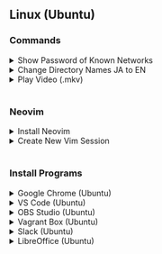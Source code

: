 ## **Linux (Ubuntu)**

### Commands
<details>
<summary>Show Password of Known Networks</summary>

```bash
$ ls /etc/NetworkManager/system-connections
$ sudo cat /etc/NetworkManager/system-connections/NETWORK_NAME
# Pre-Shared Key (psk) reveals the password
```
</details>

<details>
<summary>Change Directory Names JA to EN</summary>

```bash
$ LANG=C
$ xdg-user-dirs-update
```
</details>

<details>
<summary>Play Video (.mkv)</summary>

```bash
xdg-open ./VIDEO_NAME.mkv
```
</details>

#
### Neovim  
<details>
<summary>Install Neovim</summary>

```bash
cd ~/PROJETCS/PG/Shell/nvim
chmod 774 nvim.sh if permission is not 744 level
./nvim.sh
```
</details>

<details>
<summary>Create New Vim Session</summary>

```bash
$ nvim -p FILE_NAMES 
:tabdo | set splitright | vsplit INPUT.txt | vertical resize -35
:tabdo | set splitbelow | split OUTPUT.txt
:mks ~/.config/nvim/session/SESSEION_NAME
$ nvim -S PATH/SESSION_NAME

# Includes: Python3 Linter
# Includes: NodeJS npm eslinter
```
</details>

#
### Install Programs
<details>
<summary>Google Chrome (Ubuntu)</summary>

Download [Google Chrome](https://www.google.co.jp/chrome/browser/desktop/index.html) and move to downloaded directory

```bash
sudo apt install ./google-chrome-stable_current_amd64.deb
```

**Disable Tab Search**
- Search in address bar chrome://flags
- Search "Tab Search" and disable 
</details>

<details>
<summary>VS Code (Ubuntu)</summary>

```bash
$ sudo apt install software-properties-common apt-transport-https wge
$ wget -q https://packages.microsoft.com/keys/microsoft.asc -O- | sudo apt-key add -
$ sudo add-apt-repository "deb [arch=amd64] https://packages.microsoft.com/repos/vscode stable main"
$ sudo apt install code
```
</details>

<details>
<summary>OBS Studio (Ubuntu)</summary>

```bash
sudo apt install obs-studio -y 
```
</details>

<details>
<summary>Vagrant Box (Ubuntu)</summary>

```bash
$ sudo apt install virtualbox
$ mkdir ~/Boxes/TEST && cd $_
$ vagrant box add ubuntu/focal64
$ vagrant init ubuntu/focal64
$ vagrant up && vagrant ssh
# exit to exit ssh, then vagrant halt to end 

$ vagrant box list
$ vagrant destroy
$ vagrant status
```
</details>

<details>
<summary>Slack (Ubuntu)</summary>

```bash
$ sudo snap install slack --classic
$ sudo snap remove slack
```
</details>

<details>
<summary>LibreOffice (Ubuntu)</summary>

```bash
$ sudo snap install libreoffice
$ sudo snap remove libreoffice
```
</details>
